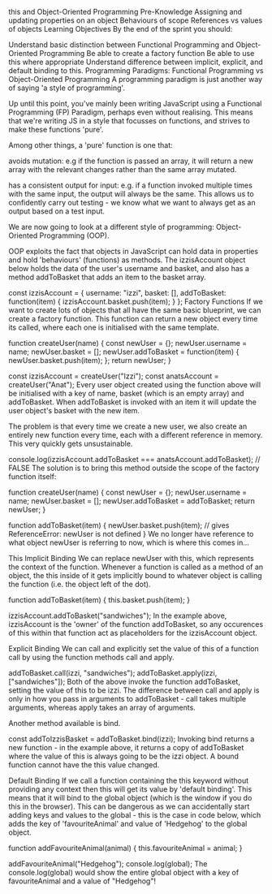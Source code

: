 this and Object-Oriented Programming
Pre-Knowledge
Assigning and updating properties on an object
Behaviours of scope
References vs values of objects
Learning Objectives
By the end of the sprint you should:

Understand basic distinction between Functional Programming and Object-Oriented Programming
Be able to create a factory function
Be able to use this where appropriate
Understand difference between implicit, explicit, and default binding to this.
Programming Paradigms: Functional Programming vs Object-Oriented Programming
A programming paradigm is just another way of saying 'a style of programming'.

Up until this point, you've mainly been writing JavaScript using a Functional Programming (FP) Paradigm, perhaps even without realising. This means that we're writing JS in a style that focusses on functions, and strives to make these functions 'pure'.

Among other things, a 'pure' function is one that:

avoids mutation: e.g if the function is passed an array, it will return a new array with the relevant changes rather than the same array mutated.

has a consistent output for input: e.g. if a function invoked multiple times with the same input, the output will always be the same. This allows us to confidently carry out testing - we know what we want to always get as an output based on a test input.

We are now going to look at a different style of programming: Object-Oriented Programming (OOP).

OOP exploits the fact that objects in JavaScript can hold data in properties and hold 'behaviours' (functions) as methods. The izzisAccount object below holds the data of the user's username and basket, and also has a method addToBasket that adds an item to the basket array.

const izzisAccount = {
username: "izzi",
basket: [],
addToBasket: function(item) {
izzisAccount.basket.push(item);
}
};
Factory Functions
If we want to create lots of objects that all have the same basic blueprint, we can create a factory function. This function can return a new object every time its called, where each one is initialised with the same template.

function createUser(name) {
const newUser = {};
newUser.username = name;
newUser.basket = [];
newUser.addToBasket = function(item) {
newUser.basket.push(item);
};
return newUser;
}

const izzisAccount = createUser("Izzi");
const anatsAccount = createUser("Anat");
Every user object created using the function above will be initialised with a key of name, basket (which is an empty array) and addToBasket. When addToBasket is invoked with an item it will update the user object's basket with the new item.

The problem is that every time we create a new user, we also create an entirely new function every time, each with a different reference in memory. This very quickly gets unsustainable.

console.log(izzisAccount.addToBasket === anatsAccount.addToBasket); // FALSE
The solution is to bring this method outside the scope of the factory function itself:

function createUser(name) {
const newUser = {};
newUser.username = name;
newUser.basket = [];
newUser.addToBasket = addToBasket;
return newUser;
}

function addToBasket(item) {
newUser.basket.push(item); // gives ReferenceError: newUser is not defined
}
We no longer have reference to what object newUser is referring to now, which is where this comes in...

This
Implicit Binding
We can replace newUser with this, which represents the context of the function. Whenever a function is called as a method of an object, the this inside of it gets implicitly bound to whatever object is calling the function (i.e. the object left of the dot).

function addToBasket(item) {
this.basket.push(item);
}

izzisAccount.addToBasket("sandwiches");
In the example above, izzisAccount is the 'owner' of the function addToBasket, so any occurences of this within that function act as placeholders for the izzisAccount object.

Explicit Binding
We can call and explicitly set the value of this of a function call by using the function methods call and apply.

addToBasket.call(izzi, "sandwiches");
addToBasket.apply(izzi, ["sandwiches"]);
Both of the above invoke the function addToBasket, setting the value of this to be izzi. The difference between call and apply is only in how you pass in arguments to addToBasket - call takes multiple arguments, whereas apply takes an array of arguments.

Another method available is bind.

const addToIzzisBasket = addToBasket.bind(izzi);
Invoking bind returns a new function - in the example above, it returns a copy of addToBasket where the value of this is always going to be the izzi object. A bound function cannot have the this value changed.

Default Binding
If we call a function containing the this keyword without providing any context then this will get its value by 'default binding'. This means that it will bind to the global object (which is the window if you do this in the browser). This can be dangerous as we can accidentally start adding keys and values to the global - this is the case in code below, which adds the key of 'favouriteAnimal' and value of 'Hedgehog' to the global object.

function addFavouriteAnimal(animal) {
this.favouriteAnimal = animal;
}

addFavouriteAnimal("Hedgehog");
console.log(global);
The console.log(global) would show the entire global object with a key of favouriteAnimal and a value of "Hedgehog"!
